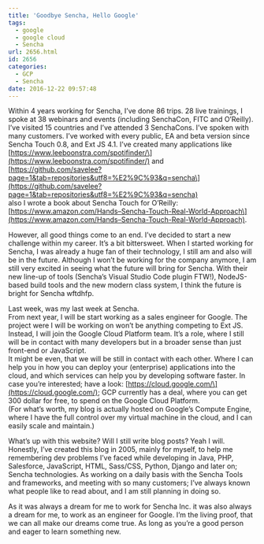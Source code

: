 ```yaml
---
title: 'Goodbye Sencha, Hello Google'
tags:
  - google
  - google cloud
  - Sencha
url: 2656.html
id: 2656
categories:
  - GCP
  - Sencha
date: 2016-12-22 09:57:48
---
```


Within 4 years working for Sencha, I’ve done 86 trips. 28 live trainings, I spoke at 38 webinars and events (including SenchaCon, FITC and O’Reilly). I’ve visited 15 countries and I’ve attended 3 SenchaCons. I’ve spoken with many customers. I’ve worked with every public, EA and beta version since Sencha Touch 0.8, and Ext JS 4.1. I’ve created many applications like \[https://www.leeboonstra.com/spotifinder/\](https://www.leeboonstra.com/spotifinder/) and \[https://github.com/savelee?page=1&tab=repositories&utf8=%E2%9C%93&q=sencha\](https://github.com/savelee?page=1&tab=repositories&utf8=%E2%9C%93&q=sencha)  
also I wrote a book about Sencha Touch for O’Reilly: \[https://www.amazon.com/Hands–Sencha-Touch-Real-World-Approach\](https://www.amazon.com/Hands–Sencha-Touch-Real-World-Approach).

However, all good things come to an end. I’ve decided to start a new challenge within my career. It’s a bit bittersweet. When I started working for Sencha, I was already a huge fan of their technology, I still am and also will be in the future. Although I won’t be working for the company anymore, I am still very excited in seeing what the future will bring for Sencha. With their new line-up of tools (Sencha’s Visual Studio Code plugin FTW!), NodeJS-based build tools and the new modern class system, I think the future is bright for Sencha wftdhfp.

Last week, was my last week at Sencha.  
From next year, I will be start working as a sales engineer for Google. The project were I will be working on won’t be anything competing to Ext JS. Instead, I will join the Google Cloud Platform team. It’s a role, where I still will be in contact with many developers but in a broader sense than just front-end or JavaScript.  
It might be even, that we will be still in contact with each other. Where I can help you in how you can deploy your (enterprise) applications into the cloud, and which services can help you by developing software faster. In case you’re interested; have a look: \[https://cloud.google.com/\](https://cloud.google.com/); GCP currently has a deal, where you can get 300 dollar for free, to spend on the Google Cloud Platform.  
(For what’s worth, my blog is actually hosted on Google’s Compute Engine, where I have the full control over my virtual machine in the cloud, and I can easily scale and maintain.)

What’s up with this website? Will I still write blog posts? Yeah I will. Honestly, I’ve created this blog in 2005, mainly for myself, to help me remembering dev problems I’ve faced while developing in Java, PHP, Salesforce, JavaScript, HTML, Sass/CSS, Python, Django and later on; Sencha technologies. As working on a daily basis with the Sencha Tools and frameworks, and meeting with so many customers; I’ve always known what people like to read about, and I am still planning in doing so.

As it was always a dream for me to work for Sencha Inc. it was also always a dream for me, to work as an engineer for Google. I’m the living proof, that we can all make our dreams come true. As long as you’re a good person and eager to learn something new.